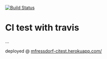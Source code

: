 [![Build Status](https://travis-ci.org/mfressdorf/travis-ci-test.svg?branch=master)](https://travis-ci.org/mfressdorf/travis-ci-test)

# CI test with travis

...

deployed @ [mfressdorf-citest.herokuapp.com/](http://mfressdorf-citest.herokuapp.com/)
